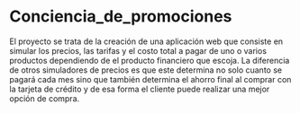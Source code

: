 # Conciencia_de_promociones
El proyecto se trata de la creación de una aplicación web que consiste en simular los precios, las tarifas y el costo total a pagar de uno o varios productos dependiendo de el producto financiero que escoja.   La diferencia de otros simuladores de precios es que este determina no solo cuanto se pagará cada mes sino que también determina el ahorro final al comprar con la tarjeta de crédito y de esa forma el cliente puede realizar una mejor opción de compra.
